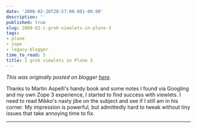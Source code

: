 ```yaml
---
date: '2008-02-20T20:57:00.001-08:00'
description: ''
published: true
slug: 2008-02-i-grok-viewlets-in-plone-3
tags:
- plone
- zope
- legacy-blogger
time_to_read: 5
title: I grok viewlets in Plone 3
---
```


*This was originally posted on blogger [here](https://pydanny.blogspot.com/2008/02/i-grok-viewlets-in-plone-3.html)*.

Thanks to Martin Aspelli's handy book and some notes I found via Googling and my own Zope 3 experience, I started to find success with viewlets.  I need to read Mikko's nasty jibe on the subject and see if I still am in his corner.  My impression is powerful, but admittedly hard to tweak without tiny issues that take annoying time to fix.

---

